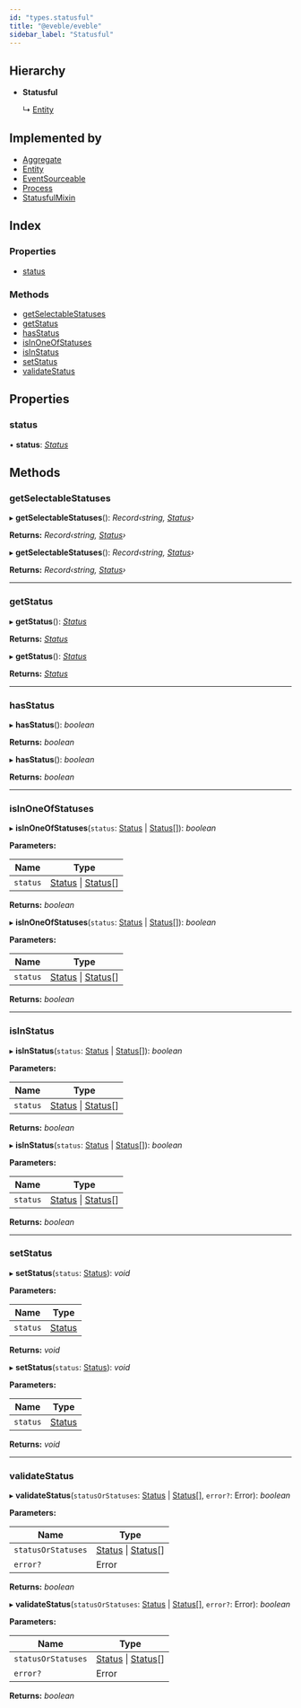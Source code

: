 ```yaml
---
id: "types.statusful"
title: "@eveble/eveble"
sidebar_label: "Statusful"
---
```


## Hierarchy

* **Statusful**

  ↳ [Entity](types.entity.md)

## Implemented by

* [Aggregate](../classes/aggregate.md)
* [Entity](../classes/entity.md)
* [EventSourceable](../classes/eventsourceable.md)
* [Process](../classes/process.md)
* [StatusfulMixin](../classes/statusfulmixin.md)

## Index

### Properties

* [status](types.statusful.md#status)

### Methods

* [getSelectableStatuses](types.statusful.md#getselectablestatuses)
* [getStatus](types.statusful.md#getstatus)
* [hasStatus](types.statusful.md#hasstatus)
* [isInOneOfStatuses](types.statusful.md#isinoneofstatuses)
* [isInStatus](types.statusful.md#isinstatus)
* [setStatus](types.statusful.md#setstatus)
* [validateStatus](types.statusful.md#validatestatus)

## Properties

###  status

• **status**: *[Status](../modules/types.md#status)*

## Methods

###  getSelectableStatuses

▸ **getSelectableStatuses**(): *Record‹string, [Status](../modules/types.md#status)›*

**Returns:** *Record‹string, [Status](../modules/types.md#status)›*

▸ **getSelectableStatuses**(): *Record‹string, [Status](../modules/types.md#status)›*

**Returns:** *Record‹string, [Status](../modules/types.md#status)›*

___

###  getStatus

▸ **getStatus**(): *[Status](../modules/types.md#status)*

**Returns:** *[Status](../modules/types.md#status)*

▸ **getStatus**(): *[Status](../modules/types.md#status)*

**Returns:** *[Status](../modules/types.md#status)*

___

###  hasStatus

▸ **hasStatus**(): *boolean*

**Returns:** *boolean*

▸ **hasStatus**(): *boolean*

**Returns:** *boolean*

___

###  isInOneOfStatuses

▸ **isInOneOfStatuses**(`status`: [Status](../modules/types.md#status) | [Status](../modules/types.md#status)[]): *boolean*

**Parameters:**

Name | Type |
------ | ------ |
`status` | [Status](../modules/types.md#status) &#124; [Status](../modules/types.md#status)[] |

**Returns:** *boolean*

▸ **isInOneOfStatuses**(`status`: [Status](../modules/types.md#status) | [Status](../modules/types.md#status)[]): *boolean*

**Parameters:**

Name | Type |
------ | ------ |
`status` | [Status](../modules/types.md#status) &#124; [Status](../modules/types.md#status)[] |

**Returns:** *boolean*

___

###  isInStatus

▸ **isInStatus**(`status`: [Status](../modules/types.md#status) | [Status](../modules/types.md#status)[]): *boolean*

**Parameters:**

Name | Type |
------ | ------ |
`status` | [Status](../modules/types.md#status) &#124; [Status](../modules/types.md#status)[] |

**Returns:** *boolean*

▸ **isInStatus**(`status`: [Status](../modules/types.md#status) | [Status](../modules/types.md#status)[]): *boolean*

**Parameters:**

Name | Type |
------ | ------ |
`status` | [Status](../modules/types.md#status) &#124; [Status](../modules/types.md#status)[] |

**Returns:** *boolean*

___

###  setStatus

▸ **setStatus**(`status`: [Status](../modules/types.md#status)): *void*

**Parameters:**

Name | Type |
------ | ------ |
`status` | [Status](../modules/types.md#status) |

**Returns:** *void*

▸ **setStatus**(`status`: [Status](../modules/types.md#status)): *void*

**Parameters:**

Name | Type |
------ | ------ |
`status` | [Status](../modules/types.md#status) |

**Returns:** *void*

___

###  validateStatus

▸ **validateStatus**(`statusOrStatuses`: [Status](../modules/types.md#status) | [Status](../modules/types.md#status)[], `error?`: Error): *boolean*

**Parameters:**

Name | Type |
------ | ------ |
`statusOrStatuses` | [Status](../modules/types.md#status) &#124; [Status](../modules/types.md#status)[] |
`error?` | Error |

**Returns:** *boolean*

▸ **validateStatus**(`statusOrStatuses`: [Status](../modules/types.md#status) | [Status](../modules/types.md#status)[], `error?`: Error): *boolean*

**Parameters:**

Name | Type |
------ | ------ |
`statusOrStatuses` | [Status](../modules/types.md#status) &#124; [Status](../modules/types.md#status)[] |
`error?` | Error |

**Returns:** *boolean*
